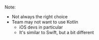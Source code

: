 Note:
- Not always the right choice
- Team may not want to use Kotlin
  - iOS devs in particular
  - It's similar to Swift, but a bit different